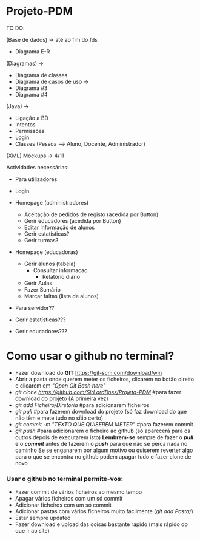 # Projeto-PDM

TO DO:

(Base de dados) -> até ao fim do fds
* Diagrama E-R 

(Diagramas) -> 
* Diagrama de classes 
* Diagrama de casos de uso ->
* Diagrama #3
* Diagrama #4

(Java) -> 
* Ligação a BD
* Intentos
* Permissões
* Login
* Classes (Pessoa --> Aluno, Docente, Administrador)

(XML)
Mockups -> 4/11

Actividades necessárias:
* Para utilizadores
 * Login
 * Homepage (administradores)
   * Aceitação de pedidos de registo (acedida por Button) 
   * Gerir educadores (acedida por Button)
   * Editar informação de alunos
   * Gerir estatísticas?
   * Gerir turmas?
 * Homepage (educadoras)
   * Gerir alunos (tabela)
     * Consultar informacao
       * Relatório diário
   * Gerir Aulas 
    * Fazer Sumário
    * Marcar faltas (lista de alunos)

* Para servidor??
 * Gerir estatísticas???
 * Gerir educadores???
 
 
 # Como usar o github no terminal?
 
 * Fazer download do **GIT** https://git-scm.com/download/win
 * Abrir a pasta onde querem meter os ficheiros, clicarem no botão direito e clicarem em _"Open Git Bash here"_ 
 * _git clone https://github.com/SirLordBoss/Projeto-PDM_ #para fazer download do projeto (A primeira vez)
 * _git add Ficheiro/Diretoria_ #para adicionarem ficheiros
 * _git pull_ #para fazerem download do projeto (só faz download do que não têm e mete tudo no sítio certo)
 * _git commit -m "TEXTO QUE QUISEREM METER"_ #para fazerem commit
 * _git push_ #para adicionarem o ficheiro ao github (só aparecerá para os outros depois de executarem isto)
 **Lembrem-se** sempre de fazer o **_pull_** e o **_commit_** antes de fazerem o **_push_** para que não se perca nada no caminho
 Se se enganarem por algum motivo ou quiserem reverter algo para o que se encontra no github podem apagar tudo e fazer clone de novo

### Usar o github no terminal permite-vos:
  * Fazer commit de vários ficheiros ao mesmo tempo
  * Apagar vários ficheiros com um só commit
  * Adicionar ficheiros com um só commit
  * Adicionar pastas com vários ficheiros muito facilmente (_git add Pasta/_)
  * Estar sempre updated
  * Fazer download e upload das coisas bastante rápido (mais rápido do que ir ao site) 
